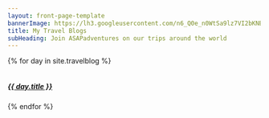 ```yaml
---
layout: front-page-template
bannerImage: https://lh3.googleusercontent.com/n6_Q0e_n0WtSa9lz7VI2bKNBq7-acsUimYI_Tsz30y5_4S0yICQRhZkec8cOFb01Et1zdzaeL4Skbak3jmommtnTYAFu21ZMY9XBs1qydKSm8PZw5BRu3sU1L1_3hvPsbMfYO8tXHQ
title: My Travel Blogs
subHeading: Join ASAPadventures on our trips around the world
---
```


{% for day in site.travelblog %}
  <div class="text-uppercase adventure-list experience">
    <div class="col-md-6 col-sm-6 animated fadeInUp" data-wow-delay="0.{{ forloop.index }}s" data-wow-duration="1s">
      <a href="{{day.url | prepend: site.baseurl}}">
        <img src="{{ day.bannerImage }}"  alt="" class="img-responsive">
        <div class="overlay-lnk text-uppercase text-center">
          <i class="icon icon-map"></i>
          <h5>{{ day.title }}</h5>
        </div>
      </a>
    </div>
  </div>
{% endfor %}
